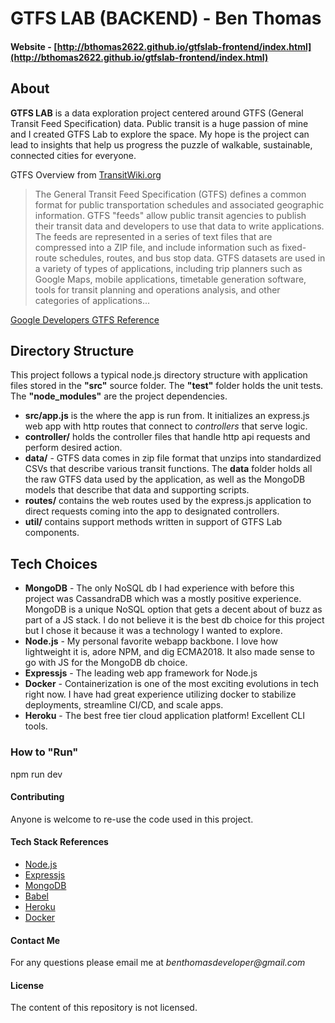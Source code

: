  **GTFS LAB (BACKEND)** - Ben Thomas
===============================

#### Website - [http://bthomas2622.github.io/gtfslab-frontend/index.html](http://bthomas2622.github.io/gtfslab-frontend/index.html)

## **About**

**GTFS LAB** is a data exploration project centered around GTFS (General Transit Feed Specification) data. Public transit is a huge passion of mine and I created GTFS Lab to explore the space. My hope is the project can lead to insights that help us progress the puzzle of walkable, sustainable, connected cities for everyone. 

GTFS Overview from [TransitWiki.org](https://www.transitwiki.org/TransitWiki/index.php/General_Transit_Feed_Specification)

> The General Transit Feed Specification (GTFS) defines a common format for public transportation schedules and associated geographic information. GTFS "feeds" allow public transit agencies to publish their transit data and developers to use that data to write applications. The feeds are represented in a series of text files that are compressed into a ZIP file, and include information such as fixed-route schedules, routes, and bus stop data. GTFS datasets are used in a variety of types of applications, including trip planners such as Google Maps, mobile applications, timetable generation software, tools for transit planning and operations analysis, and other categories of applications...

[Google Developers GTFS Reference](https://developers.google.com/transit/gtfs/reference/)

## **Directory Structure**

This project follows a typical node.js directory structure with application files stored in the **"src"** source folder.
The **"test"** folder holds the unit tests. The **"node_modules"** are the project dependencies. 

* **src/app.js** is the where the app is run from. It initializes an express.js web app with http routes that connect to _controllers_ that serve logic. 
* **controller/** holds the controller files that handle http api requests and perform desired action. 
* **data/** - GTFS data comes in zip file format that unzips into standardized CSVs that describe various transit functions. The **data** folder holds all the raw GTFS data used by the application, as well as the MongoDB models that describe that data and supporting scripts.  
* **routes/** contains the web routes used by the express.js application to direct requests coming into the app to designated controllers. 
* **util/** contains support methods written in support of GTFS Lab components. 

## **Tech Choices**

* **MongoDB** - The only NoSQL db I had experience with before this project was CassandraDB which was a mostly positive experience. MongoDB is a unique NoSQL option that gets a decent about of buzz as part of a JS stack. I do not believe it is the best db choice for this project but I chose it because it was a technology I wanted to explore.  
* **Node.js** - My personal favorite webapp backbone. I love how lightweight it is, adore NPM, and dig ECMA2018. It also made sense to go with JS for the MongoDB db choice. 
* **Expressjs** - The leading web app framework for Node.js    
* **Docker** - Containerization is one of the most exciting evolutions in tech right now. I have had great experience utilizing docker to stabilize deployments, streamline CI/CD, and scale apps. 
* **Heroku** - The best free tier cloud application platform! Excellent CLI tools. 

### **How to "Run"**

npm run dev

#### **Contributing**

Anyone is welcome to re-use the code used in this project.

#### **Tech Stack References**

* [Node.js](https://nodejs.org/en/)
* [Expressjs](https://expressjs.com/)
* [MongoDB](https://www.mongodb.com/)
* [Babel](https://babeljs.io/)
* [Heroku](https://www.heroku.com/)
* [Docker](https://www.docker.com/)

#### **Contact Me**

For any questions please email me at _benthomasdeveloper@gmail.com_

#### **License**

The content of this repository is not licensed. 
